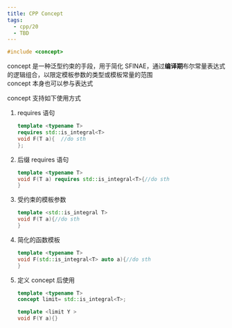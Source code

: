 ```yaml
---
title: CPP Concept
tags:
  - cpp/20
  - TBD
---
```

```cpp
#include <concept>
```

concept 是一种泛型约束的手段，用于简化 SFINAE，通过**编译期**布尔常量表达式的逻辑组合，以限定模板参数的类型或模板常量的范围  
concept 本身也可以参与表达式

concept 支持如下使用方式  

1. requires 语句

    ```cpp
    template <typename T>
    requires std::is_integral<T>
    void F(T a){  //do sth
    };
    ```

2. 后缀 requires 语句

    ```cpp
    template <typename T>
    void F(T a) requires std::is_integral<T>{//do sth
    }
    ```

3. 受约束的模板参数

    ```cpp
    template <std::is_integral T>
    void F(T a){//do sth
    }
    ```

4. 简化的函数模板

    ```cpp
    template <typename T>
    void F(std::is_integral<T> auto a){//do sth
    }
    ```

5. 定义 concept 后使用

    ```cpp
    template <typename T>
    concept limit= std::is_integral<T>;
    
    template <limit Y >
    void F(Y a){}
    ```